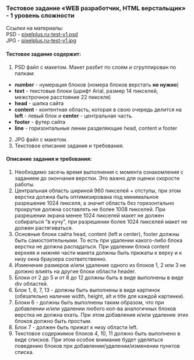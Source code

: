 ### Тестовое задание «WEB разработчик, HTML верстальщик» - 1 уровень сложности

Ссылки на материалы:  
PSD - [pixelplus.ru-test-v1.psd](pixelplus.ru-test-v1.psd)  
JPG - [pixelplus.ru-test-v1.jpg](pixelplus.ru-test-v1.jpg)


#### Тестовое задание содержит:

1. PSD файл с макетом. Макет разбит по слоям и сгруппирован по папкам:  
* **number** - нумерация блоков (номера блоков верстать **не нужно**)  
* **text** - текстовые блоки (шрифт Arial, размер 14 пикселей, межстрочное расстояние 22 пикселя)  
* **head** - шапка сайта  
* **content** - контентная область, которая в свою очередь делится на **left** - левый блок и **center** - центральная часть.  
* **footer** - футер сайта  
* **line** - горизонтальные линии разделяющие head, content и footer  
2. JPG файл с макетом.  
3. Текстовое описание задания и требования.  
 
#### Описание задания и требования:
1. Необходимо засечь время выполнения с момента ознакомления с заданием до окончания верстки. Это важно для оценки скорости работы.  
2. Центральная область шириной 960 пикселей + отступы, при этом верстка должна быть оптимизирована под минимальное разрешение 1024 пикселя, а значит область без горизонтально прокрутке должна составлять не более 1008 пикселей. При разрешении экрана менее 1024 пикселей макет не должен собираться “в кучу”, при разрешении более 1024 пикселей макет не должен растягиваться.  
3. Основные блоки сайта head, content (left и center), footer должны быть самостоятельными. То есть при удалении какого-либо блока верстка не должна распадаться. При удалении блока content верхняя и нижняя части макета должны быть прижаты к верху и к низу окна браузера соответственно.  
4. Изменение размеров и/или удаление одного из блоков 1, 2 или 3 не должно влиять на другие блоки области header.
5. Блоки от 2 до 5 и от 8 до 12 должны быть в виде выполнены в виде div областей.
6. Блок 1, 6, 7, 13 - должны быть выполнены в виде картинок (обязательно наличие width, height, alt и title для каждой картинки).
7. Блоки 6 - должны быть выполнены таким образом, что при добавлении и/или удалении любого кол-ва аналогичных блоков верстка не должна ехать. При этом добавление и/или удаление этих блоков должно быть простым.
8. Блок 7 - должен быть прижат к низу области left.
9. Текстовое содержимое блоков 4, 10, 11 должно быть выполнено в виде списков. При этом особое внимание будет уделяться поведению блоков при добавлении/удалении/изменении пунктов списка.
